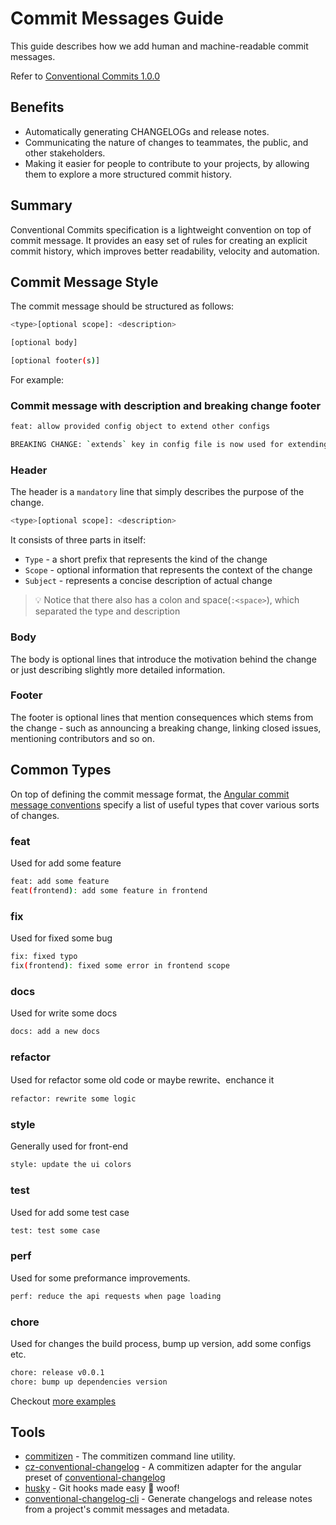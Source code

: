 # Commit Messages Guide

This guide describes how we add human and machine-readable commit messages.

Refer to [Conventional Commits 1.0.0](https://www.conventionalcommits.org/en/v1.0.0/)

## Benefits

* Automatically generating CHANGELOGs and release notes.
* Communicating the nature of changes to teammates, the public, and other stakeholders.
* Making it easier for people to contribute to your projects, by allowing them to explore a more structured commit history.

## Summary

Conventional Commits specification is a lightweight convention on top of commit message. It provides an easy set of rules for creating an explicit commit history, which improves better readability, velocity and automation.

## Commit Message Style

The commit message should be structured as follows:

```bash
<type>[optional scope]: <description>

[optional body]

[optional footer(s)]
```

For example:

### Commit message with description and breaking change footer

```bash
feat: allow provided config object to extend other configs

BREAKING CHANGE: `extends` key in config file is now used for extending other config files
```

### Header

The header is a `mandatory` line that simply describes the purpose of the change.

```bash
<type>[optional scope]: <description>
```

It consists of three parts in itself:

* `Type` - a short prefix that represents the kind of the change
* `Scope` - optional information that represents the context of the change
* `Subject` - represents a concise description of actual change

> 💡 Notice that there also has a colon and space(`:<space>`), which separated the type and description

### Body

The body is optional lines that introduce the motivation behind the change or just describing slightly more detailed information.

### Footer

The footer is optional lines that mention consequences which stems from the change - such as announcing a breaking change, linking closed issues, mentioning contributors and so on.

## Common Types

On top of defining the commit message format, the [Angular commit message conventions](https://github.com/angular/angular/blob/22b96b9/CONTRIBUTING.md#-commit-message-guidelines) specify a list of useful types that cover various sorts of changes.

### feat

Used for add some feature

```bash
feat: add some feature
feat(frontend): add some feature in frontend
```

### fix

Used for fixed some bug

```bash
fix: fixed typo
fix(frontend): fixed some error in frontend scope
```

### docs

Used for write some docs

```bash
docs: add a new docs
```

### refactor

Used for refactor some old code or maybe rewrite、enchance it

```bash
refactor: rewrite some logic
```

### style

Generally used for front-end

```bash
style: update the ui colors
```

### test

Used for add some test case

```bash
test: test some case
```

### perf

Used for some preformance improvements.

```bash
perf: reduce the api requests when page loading
```

### chore

Used for changes the build process, bump up version, add some configs etc.

```bash
chore: release v0.0.1
chore: bump up dependencies version
```

Checkout [more examples](https://www.conventionalcommits.org/en/v1.0.0/#examples)

## Tools

* [commitizen](https://github.com/commitizen/cz-cli) - The commitizen command line utility.
* [cz-conventional-changelog](https://github.com/commitizen/cz-conventional-changelog) - A commitizen adapter for the angular preset of [conventional-changelog](https://github.com/conventional-changelog/conventional-changelog)
* [husky](https://github.com/typicode/husky) - Git hooks made easy 🐶 woof!
* [conventional-changelog-cli](https://github.com/conventional-changelog/conventional-changelog/tree/master/packages/conventional-changelog-cli) - Generate changelogs and release notes from a project's commit messages and metadata.
